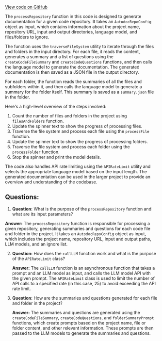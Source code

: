 [View code on GitHub](https://github.com/context-labs/autodoc/blob/master/src/cli/commands/index/processRepository.ts)

The `processRepository` function in this code is designed to generate documentation for a given code repository. It takes an `AutodocRepoConfig` object as input, which contains information about the project name, repository URL, input and output directories, language model, and files/folders to ignore.

The function uses the `traverseFileSystem` utility to iterate through the files and folders in the input directory. For each file, it reads the content, generates a summary and a list of questions using the `createCodeFileSummary` and `createCodeQuestions` functions, and then calls the language model to generate the documentation. The generated documentation is then saved as a JSON file in the output directory.

For each folder, the function reads the summaries of all the files and subfolders within it, and then calls the language model to generate a summary for the folder itself. This summary is saved as a `summary.json` file in the folder.

Here's a high-level overview of the steps involved:

1. Count the number of files and folders in the project using `filesAndFolders` function.
2. Update the spinner text to show the progress of processing files.
3. Traverse the file system and process each file using the `processFile` function.
4. Update the spinner text to show the progress of processing folders.
5. Traverse the file system and process each folder using the `processFolder` function.
6. Stop the spinner and print the model details.

The code also handles API rate limiting using the `APIRateLimit` utility and selects the appropriate language model based on the input length. The generated documentation can be used in the larger project to provide an overview and understanding of the codebase.
## Questions: 
 1. **Question:** What is the purpose of the `processRepository` function and what are its input parameters?
   
   **Answer:** The `processRepository` function is responsible for processing a given repository, generating summaries and questions for each code file and folder in the project. It takes an `AutodocRepoConfig` object as input, which includes the project name, repository URL, input and output paths, LLM models, and an ignore list.

2. **Question:** How does the `callLLM` function work and what is the purpose of the `APIRateLimit` class?

   **Answer:** The `callLLM` function is an asynchronous function that takes a prompt and an LLM model as input, and calls the LLM model API with the given prompt. The `APIRateLimit` class is used to limit the number of API calls to a specified rate (in this case, 25) to avoid exceeding the API rate limit.

3. **Question:** How are the summaries and questions generated for each file and folder in the project?

   **Answer:** The summaries and questions are generated using the `createCodeFileSummary`, `createCodeQuestions`, and `folderSummaryPrompt` functions, which create prompts based on the project name, file or folder content, and other relevant information. These prompts are then passed to the LLM models to generate the summaries and questions.